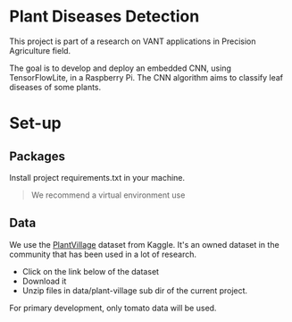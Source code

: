 # Plant Diseases Detection

This project is part of a research on VANT applications in Precision Agriculture field.

The goal is to develop and deploy an embedded CNN, using TensorFlowLite, in a Raspberry Pi. 
The CNN algorithm aims to classify leaf diseases of some plants.

# Set-up

## Packages

Install project requirements.txt in your machine. 

> We recommend a virtual environment use

## Data

We use the [PlantVillage](https://www.kaggle.com/datasets/emmarex/plantdisease) dataset from Kaggle. 
It's an owned dataset in the community that has been used in a lot of research. 

- Click on the link below of the dataset
- Download it
- Unzip files in data/plant-village sub dir of the current project.

For primary development, only tomato data will be used. 
